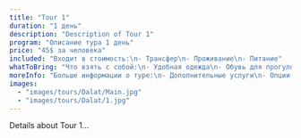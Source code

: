 ```yaml
---
title: "Tour 1"
duration: "1 день"
description: "Description of Tour 1"
program: "Описание тура 1 день"
price: "45$ за человека"
included: "Входит в стоимость:\n- Трансфер\n- Проживание\n- Питание"
whatToBring: "Что взять с собой:\n- Удобная одежда\n- Обувь для прогулок\n- Фотоаппарат"
moreInfo: "Больше информации о туре:\n- Дополнительные услуги\n- Опции и условия"
images:
  - "images/tours/Dalat/Main.jpg"
  - "images/tours/Dalat/1.jpg"
---
```


Details about Tour 1...
